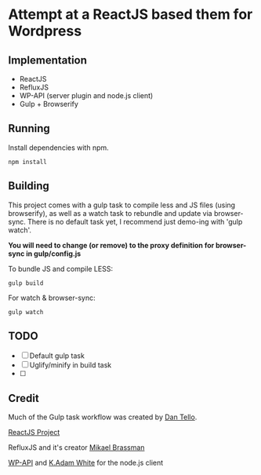 # Attempt at a ReactJS based them for Wordpress

## Implementation

* ReactJS
* RefluxJS
* WP-API (server plugin and node.js client)
* Gulp + Browserify

## Running

Install dependencies with npm.

```
npm install
```

## Building

This project comes with a gulp task to compile less and JS files (using browserify), as well as a watch task to rebundle and update via browser-sync. There is no default task yet, I recommend just demo-ing with 'gulp watch'. 

**You will need to change (or remove) to the proxy definition for browser-sync in gulp/config.js**

To bundle JS and compile LESS:
```
gulp build
```

For watch & browser-sync:
```
gulp watch
```

## TODO

- [ ] Default gulp task
- [ ] Uglify/minify in build task
- [ ] 

## Credit

Much of the Gulp task workflow was created by [Dan Tello](https://github.com/greypants/gulp-starter).

[ReactJS Project](http://facebook.github.io/react/)

RefluxJS and it's creator [Mikael Brassman](https://github.com/spoike/refluxjs)

[WP-API](http://wp-api.org/) and [K.Adam White](https://github.com/kadamwhite/wordpress-rest-api) for the node.js client